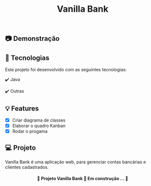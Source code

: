 <h1 align="center">
  Vanilla Bank
</h1>

<br>

## 📷 Demonstração


## 🚀 Tecnologias

Este projeto foi desenvolvido com as seguintes tecnologias:

✔️ Java

✔️ Outras

## 💡 Features

- [x] Criar diagrama de classes
- [x] Elaborar o quadro Kanban
- [x] Rodar o progama

## 💻 Projeto

Vanilla Bank é uma aplicação web, para gerenciar contas bancárias e clientes cadastrados.

<h4 align="center">
  🚧  Projeto Vanilla Bank 🚀 Em construção ... 🚧